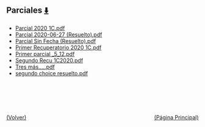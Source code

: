 
<html>
<body>
<h2>Parciales <a href="https://downgit.github.io/#/home?url=https://github.com/Apuntes-FIUBA/Apuntes-Electronica/tree/main/81 - Matemática/8102 - Algebra II/Examenes/Parciales" style="font-size:20px">  ⬇️ </a></h2>
<ul>
    <li><a href="Parcial 2020 1C.pdf">Parcial 2020 1C.pdf</a></li>
    <li><a href="Parcial 2020-06-27 (Resuelto).pdf">Parcial 2020-06-27 (Resuelto).pdf</a></li>
    <li><a href="Parcial Sin Fecha (Resuelto).pdf">Parcial Sin Fecha (Resuelto).pdf</a></li>
    <li><a href="Primer Recuperatorio 2020 1C.pdf">Primer Recuperatorio 2020 1C.pdf</a></li>
    <li><a href="Primer parcial _5_12.pdf">Primer parcial _5_12.pdf</a></li>
    <li><a href="Segundo Recu 1C2020.pdf">Segundo Recu 1C2020.pdf</a></li>
    <li><a href="Tres más.....pdf">Tres más.....pdf</a></li>
    <li><a href="segundo choice resuelto.pdf">segundo choice resuelto.pdf</a></li>
</ul>
</body>
</html>















<br><br><br><br><br><a href="../" style="float: left">(Volver)</a> <a href="https://apuntes-fiuba.github.io/Apuntes-Electronica" style="float: right">(Página Principal)</a>
